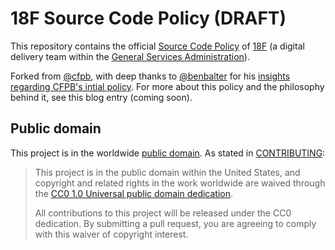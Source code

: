 # 18F Source Code Policy (DRAFT)

This repository contains the official [Source Code Policy](policy.md) of [18F](https://18f.gsa.gov/) (a digital delivery team within the [General Services Administration](http://gsa.gov)).

Forked from [@cfpb](https://github.com/cfpb), with deep thanks to [@benbalter](https://github.com/benbalter) for his [insights regarding CFPB's intial policy](http://ben.balter.com/2012/04/10/whats-missing-from-cfpbs-awesome-new-source-code-policy/). For more about this policy and the philosophy behind it, see this blog entry (coming soon).

## Public domain

This project is in the worldwide [public domain](LICENSE.md). As stated in [CONTRIBUTING](CONTRIBUTING.md):

> This project is in the public domain within the United States, and copyright and related rights in the work worldwide are waived through the [CC0 1.0 Universal public domain dedication](https://creativecommons.org/publicdomain/zero/1.0/).
>
> All contributions to this project will be released under the CC0 dedication. By submitting a pull request, you are agreeing to comply with this waiver of copyright interest.

